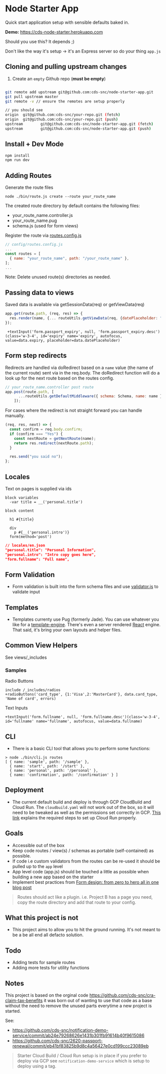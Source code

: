 # Node Starter App

Quick start application setup with sensible defaults baked in.

**Demo:** https://cds-node-starter.herokuapp.com

Should you use this? It depends ;)

Don't like the way it's setup -> it's an Express server so do your thing `app.js`

## Cloning and pulling upstream changes

1. Create an `empty` Github repo (**must be empty**)

```bash

git remote add upstream git@github.com:cds-snc/node-starter-app.git
git pull upstream master
git remote -v // ensure the remotes are setup properly

// you should see
origin  git@github.com:cds-snc/your-repo.git (fetch)
origin  git@github.com:cds-snc/your-repo.git (push)
upstream        git@github.com:cds-snc/node-starter-app.git (fetch)
upstream        git@github.com:cds-snc/node-starter-app.git (push)
```

## Install + Dev Mode

```bash
npm install
npm run dev
```

## Adding Routes
Generate the route files
```
node ./bin/route.js create --route your_route_name
```

The created route directory by default contains the following files:
- your_route_name.controller.js
- your_route_name.pug
- schema.js (used for form views)


Register the route via [routes.config.js](https://github.com/cds-snc/node-starter-app/blob/master/config/routes.config.js)

```javascript
// config/routes.config.js
...
const routes = [
  { name: "your_route_name", path: "/your_route_name" },
];
...
```

Note: Delete unused route(s) directories as needed.

## Passing data to views

Saved data is available via getSessionData(req) or getViewData(req)

```javascript
app.get(route.path, (req, res) => {
  res.render(name, {... routeUtils.getViewData(req, {datePlaceholder: "DD/MM/YYYY"}), });
});
```

```pug
 +textInput('form.passport_expiry', null, 'form.passport_expiry.desc')(class='w-3-4', id='expiry' name='expiry', autofocus, value=data.expiry, placeholder=data.datePlaceholder)
```

## Form step redirects

Redirects are handled via doRedirect based on a `name` value (the name of the current route) sent via in the req.body. The doRedirect function will do a look up for the next route based on the routes config. 

```javascript
// your_route_name.controller post route
app.post(route.path, [
      ...routeUtils.getDefaultMiddleware({ schema: Schema, name: name })
    ]);
```

For cases where the redirect is not straight forward you can handle manually.

```javascript
(req, res, next) => {
  const confirm = req.body.confirm;
  if (confirm === "Yes") {
    const nextRoute = getNextRoute(name);
    return res.redirect(nextRoute.path);
  }

  res.send("you said no");
};
```

## Locales

Text on pages is supplied via ids

```pug
block variables
  -var title = __('personal.title')

block content

  h1 #{title}

  div
    p #{__('personal.intro')}
  form(method='post')
```

```json
// locales/en.json
"personal.title": "Personal Information",
"personal.intro": "Intro copy goes here",
"form.fullname": "Full name",
```

## Form Validation

- Form validation is built into the form schema files and use [validator.js](https://github.com/validatorjs/validator.js#validators) to validate input

## Templates

- Templates currenty use Pug (formerly Jade). You can use whatever you like for a [template-engine](https://expressjs.com/en/resources/template-engines.html). There's even a server rendered [React](https://github.com/reactjs/express-react-views) engine. That said, it's bring your own layouts and helper files.

## Common View Helpers

See views/_includes

### Samples

Radio Buttons
```
include /_includes/radios
+radioButtons('card_type', {1:'Visa',2:'MasterCard'}, data.card_type, 'Name of card', errors)
```
Text Inputs
```
+textInput('form.fullname', null, 'form.fullname.desc')(class='w-3-4', id='fullname' name='fullname', autofocus, value=data.fullname)
```

## CLI

- There is a basic CLI tool that allows you to perform some functions:

```
> node ./bin/cli.js routes
[ { name: 'sample', path: '/sample' },
  { name: 'start', path: '/start' },
  { name: 'personal', path: '/personal' },
  { name: 'confirmation', path: '/confirmation' } ]
```

## Deployment

- The current default build and deploy is through GCP CloudBuild and Cloud Run. The `cloudbuild.yaml` will not work out of the box, so it will need to be tweaked as well as the permissions set correctly in GCP. [This link](https://cloud.google.com/run/docs/continuous-deployment-with-cloud-build#continuous) explains the required steps to set up Cloud Run properly.

## Goals

- Accessible out of the box
- Keep code routes / view(s) / schemas as portable (self-contained) as possible.
- If code i.e custom validators from the routes can be re-used it should be pulled up to the `app` level
- App level code (app.js) should be touched a little as possible when building a new app based on the starter
- Implement best practices from [Form design: from zero to hero all in one blog post](https://adamsilver.io/articles/form-design-from-zero-to-hero-all-in-one-blog-post)

> Routes should act like a plugin.
> i.e. Project B has a page you need, copy the route directory and add that route to your config.

## What this project is not

- This project aims to allow you to hit the ground running. It's not meant to be a be all end all defacto solution.

## Todo

- Adding tests for sample routes
- Adding more tests for utility functions

## Notes

This project is based on the orginal code https://github.com/cds-snc/cra-claim-tax-benefits it was born out of wanting to use that code as a base without the need to remove the unused parts everytime a new project is started.

See:

- https://github.com/cds-snc/notification-demo-service/commit/ab24e79268626e1431b301fb91614b40f9615086
- https://github.com/cds-snc/2620-passport-renewal/commit/eb41bf83825b9d8c4a56427e0cd199ccc23089eb

> Starter Cloud Build / Cloud Run setup is in place if you prefer to deploy via GCP see `notification-demo-service` which is setup to deploy using a tag.
